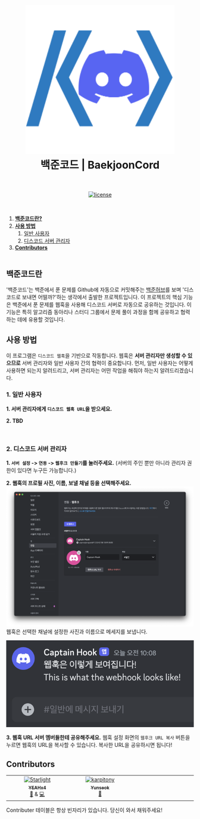 <h1 align="center">
  <img src="assets/thumbnail.png" alt="백준코드 | BaekjoonCord" width="400">
  <br>
  백준코드 | BaekjoonCord
  <br>
  <br>
</h1>

<p align="center">
  <a href="LICENSE"><img src="https://img.shields.io/badge/license-MIT-blue.svg" alt="license"/></a>

</p>

</br>

1. [**백준코드란?**](#백준코드란)
2. [**사용 방법**](#사용-방법)
   1. [일반 사용자](#1-일반-사용자)
   2. [디스코드 서버 관리자](#2-디스코드-서버-관리자)
3. [**Contributors**](#Contributors)
   <br />
   <br />

## 백준코드란
'백준코드'는 백준에서 푼 문제를 Github에 자동으로 커밋해주는 [백준허브](https://github.com/BaekjoonHub/BaekjoonHub)를 보며 '디스코드로 보내면 어떨까?'하는 생각에서 출발한 프로젝트입니다. 이 프로젝트의 핵심 기능은 백준에서 푼 문제를 웹훅을 사용해 디스코드 서버로 자동으로 공유하는 것입니다. 이 기능은 특히 알고리즘 동아리나 스터디 그룹에서 문제 풀이 과정을 함께 공유하고 협력하는 데에 유용할 것입니다.
<br>

## 사용 방법
이 프로그램은 `디스코드 웹훅`을 기반으로 작동합니다. 웹훅은 **서버 관리자만 생성할 수 있으므로** 서버 관리자와 일반 사용자 간의 협력이 중요합니다. 먼저, 일반 사용자는 어떻게 사용하면 되는지 알려드리고, 서버 관리자는 어떤 작업을 해줘야 하는지 알려드리겠습니다.
<br>

### 1. 일반 사용자
**1. 서버 관리자에게 `디스코드 웹훅 URL`을 받으세요.**

**2. TBD**

<br>

### 2. 디스코드 서버 관리자
**1. `서버 설정` -> `연동` -> `웹후크 만들기`를 눌러주세요.**
(서버의 주인 뿐만 아니라 관리자 권한이 있다면 누구든 가능합니다.)

**2. 웹훅의 프로필 사진, 이름, 보낼 채널 등을 선택해주세요.**
![screenshot01.png](assets/readme_img/screenshot01.png)
웹훅은 선택한 채널에 설정한 사진과 이름으로 메세지를 보냅니다.
<br>

![screenshot02.png](assets/readme_img/screenshot02.png)

**3. 웹훅 URL 서버 멤버들한테 공유해주세요.**
웹훅 설정 화면의 `웹후크 URL 복사` 버튼을 누르면 웹훅의 URL을 복사할 수 있습니다. 복사한 URL을 공유하시면 됩니다!
<br>

## Contributors
<table>
  <tbody>
    <tr>
      <td align="center" valign="top" width="14.28%"><a href="https://github.com/5tarlight"><img src="https://avatars.githubusercontent.com/u/45203447?v=100" width="100px;" alt="5tarlight"/><br /><sub><b>YEAHx4</b></sub></a><br />
      <a href="#maintenance-5tarlight" title="Maintenance">🚧</a> &
      <a href="https://github.com/https://github.com/BaekjoonCord/BJCORD-extension/commits?author=5tarlight" title="Code">💻</a> 
      </td>
      <td align="center" valign="top" width="14.28%"><a href="https://github.com/karpitony"><img src="https://avatars.githubusercontent.com/u/87839885?v=100" width="100px;" alt="karpitony"/><br /><sub><b>Yunseok</b></sub></a><br />
      <a href="https://github.com/https://github.com/BaekjoonCord/BJCORD-extension/commits?author=karpitony" title="Documentation">📖</a>
      </td>
      <!-- 당신을 위한 자리--->
      <td align="center" valign="top" width="14.28%">
      </td>
    </tr>
  </tbody>
</table>
Contributer 테이블은 항상 빈자리가 있습니다. 당신이 와서 채워주세요!
